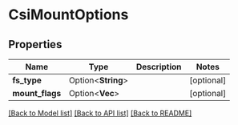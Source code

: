 # CsiMountOptions

## Properties

| Name            | Type                    | Description | Notes      |
| --------------- | ----------------------- | ----------- | ---------- |
| **fs_type**     | Option<**String**>      |             | [optional] |
| **mount_flags** | Option<**Vec<String>**> |             | [optional] |

[[Back to Model list]](../README.md#documentation-for-models)
[[Back to API list]](../README.md#documentation-for-api-endpoints)
[[Back to README]](../README.md)
